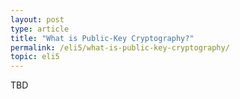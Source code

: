 ```yaml
---
layout: post
type: article
title: "What is Public-Key Cryptography?"
permalink: /eli5/what-is-public-key-cryptography/
topic: eli5
---
```


TBD
